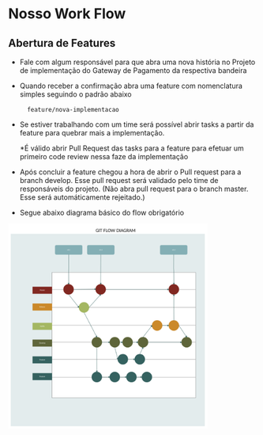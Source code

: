 # Nosso Work Flow

## Abertura de Features
- Fale com algum responsável para que abra uma nova história no Projeto de implementação do Gateway de Pagamento da
respectiva bandeira
- Quando receber a confirmação abra uma feature com nomenclatura simples seguindo o padrão abaixo
        
        feature/nova-implementacao
 
- Se estiver trabalhando com um time será possível abrir tasks a partir da feature para quebrar mais a implementação.

    *É válido abrir Pull Request das tasks para a feature para efetuar um primeiro code review nessa faze da implementação
    
- Após concluir a feature chegou a hora de abrir o Pull request para a branch develop. Esse pull request será validado 
pelo time de responsáveis do projeto. (Não abra pull request para o branch master. Esse será automáticamente rejeitado.)

- Segue abaixo diagrama básico do flow obrigatório

<img src="./Documents/git-flow-payment-gateway.png" alt="Diagrama de git flow" style="width: 80%; margin-right: 10%;" />